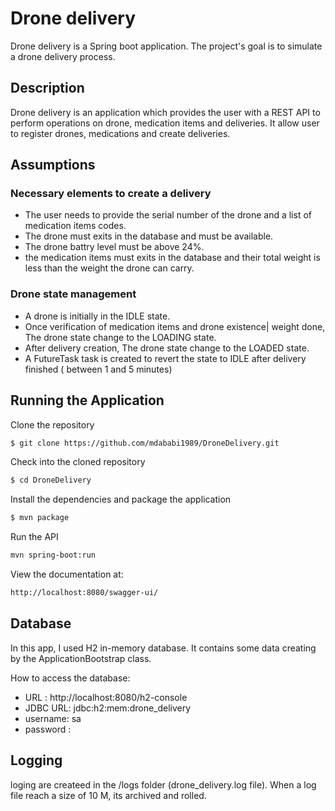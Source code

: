 # Drone delivery
Drone delivery is a Spring boot application. The project's goal is to simulate a drone delivery process.

## Description
Drone delivery is an application which provides the user with a REST API to perform operations on drone, medication items and deliveries. It allow user to register drones, medications and create deliveries.

## Assumptions
### Necessary elements to create a delivery
- The user needs to provide the serial number of the drone and a list of medication items codes.
- The drone must exits in the database and must be available.
- The drone battry level must be above 24%.
- the medication items must exits in the database and their total weight is less than the weight the drone can carry.
### Drone state management
- A drone is initially in the IDLE state.
- Once verification of medication items and drone existence| weight done, The drone state change to the LOADING state.
- After delivery creation, The drone state change to the LOADED state.
- A FutureTask task is created to revert the state to IDLE after delivery finished ( between 1 and 5 minutes)

## Running the Application
Clone the repository
```bash
$ git clone https://github.com/mdababi1989/DroneDelivery.git
```
Check into the cloned repository
```bash
$ cd DroneDelivery
```
Install the dependencies and package the application
```bash
$ mvn package
```
Run the API
```bash
mvn spring-boot:run
```
View the documentation at:
```bash
http://localhost:8080/swagger-ui/
```
## Database
In this app, I used H2 in-memory database. It contains some data creating by the ApplicationBootstrap class.

How to access the database:
- URL : http://localhost:8080/h2-console
- JDBC URL: jdbc:h2:mem:drone_delivery
- username: sa
- password :
## Logging
loging are createed in the /logs folder (drone_delivery.log file).
When a log file reach a size of 10 M, its archived and rolled.
